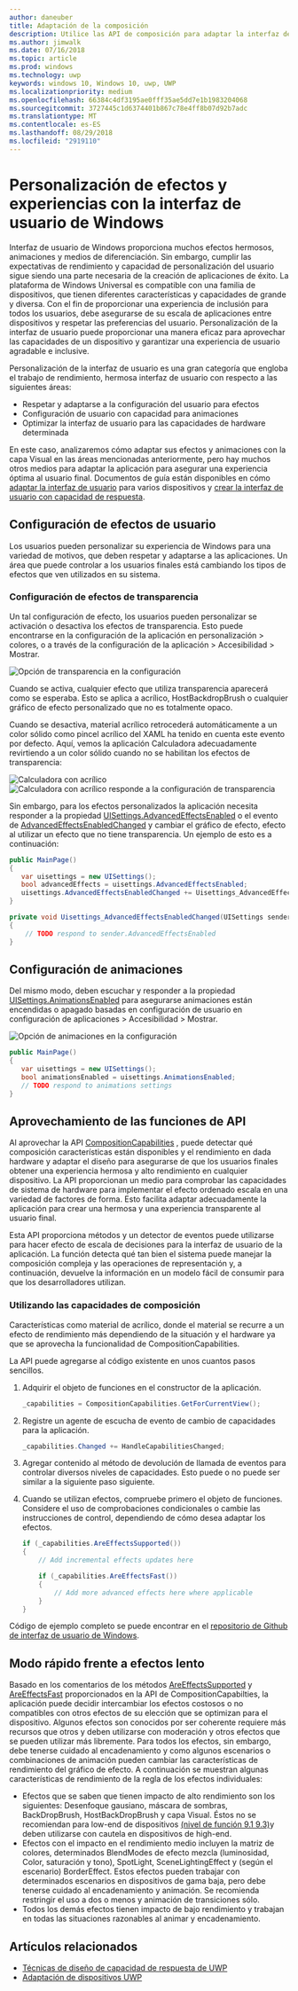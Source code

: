 ```yaml
---
author: daneuber
title: Adaptación de la composición
description: Utilice las API de composición para adaptar la interfaz de usuario, optimizar el rendimiento y adaptarse a la configuración de usuario y las características del dispositivo.
ms.author: jimwalk
ms.date: 07/16/2018
ms.topic: article
ms.prod: windows
ms.technology: uwp
keywords: windows 10, Windows 10, uwp, UWP
ms.localizationpriority: medium
ms.openlocfilehash: 66384c4df3195ae0fff35ae5dd7e1b1983204068
ms.sourcegitcommit: 3727445c1d6374401b867c78e4ff8b07d92b7adc
ms.translationtype: MT
ms.contentlocale: es-ES
ms.lasthandoff: 08/29/2018
ms.locfileid: "2919110"
---
```

# <a name="tailoring-effects--experiences-using-windows-ui"></a>Personalización de efectos y experiencias con la interfaz de usuario de Windows

Interfaz de usuario de Windows proporciona muchos efectos hermosos, animaciones y medios de diferenciación. Sin embargo, cumplir las expectativas de rendimiento y capacidad de personalización del usuario sigue siendo una parte necesaria de la creación de aplicaciones de éxito. La plataforma de Windows Universal es compatible con una familia de dispositivos, que tienen diferentes características y capacidades de grande y diversa. Con el fin de proporcionar una experiencia de inclusión para todos los usuarios, debe asegurarse de su escala de aplicaciones entre dispositivos y respetar las preferencias del usuario. Personalización de la interfaz de usuario puede proporcionar una manera eficaz para aprovechar las capacidades de un dispositivo y garantizar una experiencia de usuario agradable e inclusive.

Personalización de la interfaz de usuario es una gran categoría que engloba el trabajo de rendimiento, hermosa interfaz de usuario con respecto a las siguientes áreas:

- Respetar y adaptarse a la configuración del usuario para efectos
- Configuración de usuario con capacidad para animaciones
- Optimizar la interfaz de usuario para las capacidades de hardware determinada

En este caso, analizaremos cómo adaptar sus efectos y animaciones con la capa Visual en las áreas mencionadas anteriormente, pero hay muchos otros medios para adaptar la aplicación para asegurar una experiencia óptima al usuario final. Documentos de guía están disponibles en cómo [adaptar la interfaz de usuario](/design/layout/screen-sizes-and-breakpoints-for-responsive-design.md) para varios dispositivos y [crear la interfaz de usuario con capacidad de respuesta](/design/layout/responsive-design.md).

## <a name="user-effects-settings"></a>Configuración de efectos de usuario

Los usuarios pueden personalizar su experiencia de Windows para una variedad de motivos, que deben respetar y adaptarse a las aplicaciones. Un área que puede controlar a los usuarios finales está cambiando los tipos de efectos que ven utilizados en su sistema.

### <a name="transparency-effects-settings"></a>Configuración de efectos de transparencia

Un tal configuración de efecto, los usuarios pueden personalizar se activación o desactiva los efectos de transparencia. Esto puede encontrarse en la configuración de la aplicación en personalización > colores, o a través de la configuración de la aplicación > Accesibilidad > Mostrar.

![Opción de transparencia en la configuración](images/tailoring-transparency-setting.png)

Cuando se activa, cualquier efecto que utiliza transparencia aparecerá como se esperaba. Esto se aplica a acrílico, HostBackdropBrush o cualquier gráfico de efecto personalizado que no es totalmente opaco.

Cuando se desactiva, material acrílico retrocederá automáticamente a un color sólido como pincel acrílico del XAML ha tenido en cuenta este evento por defecto. Aquí, vemos la aplicación Calculadora adecuadamente revirtiendo a un color sólido cuando no se habilitan los efectos de transparencia:

![Calculadora con acrílico](images/tailoring-acrylic.png)
![Calculadora con acrílico responde a la configuración de transparencia](images/tailoring-acrylic-fallback.png)

Sin embargo, para los efectos personalizados la aplicación necesita responder a la propiedad [UISettings.AdvancedEffectsEnabled](https://docs.microsoft.com/uwp/api/windows.ui.viewmanagement.uisettings.advancedeffectsenabledchanged) o el evento de [AdvancedEffectsEnabledChanged](https://docs.microsoft.com/uwp/api/windows.ui.viewmanagement.uisettings.advancedeffectsenabledchanged) y cambiar el gráfico de efecto, efecto al utilizar un efecto que no tiene transparencia. Un ejemplo de esto es a continuación:

```cs
public MainPage()
{
   var uisettings = new UISettings();
   bool advancedEffects = uisettings.AdvancedEffectsEnabled;
   uisettings.AdvancedEffectsEnabledChanged += Uisettings_AdvancedEffectsEnabledChanged;
}

private void Uisettings_AdvancedEffectsEnabledChanged(UISettings sender, object args)
{
    // TODO respond to sender.AdvancedEffectsEnabled
}
```

## <a name="animations-settings"></a>Configuración de animaciones

Del mismo modo, deben escuchar y responder a la propiedad [UISettings.AnimationsEnabled](https://docs.microsoft.com/uwp/api/windows.ui.viewmanagement.uisettings.animationsenabled) para asegurarse animaciones están encendidas o apagado basadas en configuración de usuario en configuración de aplicaciones > Accesibilidad > Mostrar.

![Opción de animaciones en la configuración](images/tailoring-animations-setting.png)

```cs
public MainPage()
{
   var uisettings = new UISettings();
   bool animationsEnabled = uisettings.AnimationsEnabled;
   // TODO respond to animations settings
}

```

## <a name="leveraging-the-capabilities-api"></a>Aprovechamiento de las funciones de API

Al aprovechar la API [CompositionCapabilities](/uwp/api/windows.ui.composition.compositioncapabilities) , puede detectar qué composición características están disponibles y el rendimiento en dada hardware y adaptar el diseño para asegurarse de que los usuarios finales obtener una experiencia hermosa y alto rendimiento en cualquier dispositivo. La API proporcionan un medio para comprobar las capacidades de sistema de hardware para implementar el efecto ordenado escala en una variedad de factores de forma. Esto facilita adaptar adecuadamente la aplicación para crear una hermosa y una experiencia transparente al usuario final.

Esta API proporciona métodos y un detector de eventos puede utilizarse para hacer efecto de escala de decisiones para la interfaz de usuario de la aplicación. La función detecta qué tan bien el sistema puede manejar la composición compleja y las operaciones de representación y, a continuación, devuelve la información en un modelo fácil de consumir para que los desarrolladores utilizan.

### <a name="using-composition-capabilities"></a>Utilizando las capacidades de composición

Características como material de acrílico, donde el material se recurre a un efecto de rendimiento más dependiendo de la situación y el hardware ya que se aprovecha la funcionalidad de CompositionCapabilities.

La API puede agregarse al código existente en unos cuantos pasos sencillos.

1. Adquirir el objeto de funciones en el constructor de la aplicación.

    ```cs
    _capabilities = CompositionCapabilities.GetForCurrentView();
    ```

1. Registre un agente de escucha de evento de cambio de capacidades para la aplicación.

    ```cs
    _capabilities.Changed += HandleCapabilitiesChanged;
    ```

1. Agregar contenido al método de devolución de llamada de eventos para controlar diversos niveles de capacidades. Esto puede o no puede ser similar a la siguiente paso siguiente.
1. Cuando se utilizan efectos, compruebe primero el objeto de funciones. Considere el uso de comprobaciones condicionales o cambie las instrucciones de control, dependiendo de cómo desea adaptar los efectos.

    ```cs
    if (_capabilities.AreEffectsSupported())
    {
        // Add incremental effects updates here

        if (_capabilities.AreEffectsFast())
        {
            // Add more advanced effects here where applicable
        }
    }
    ```

Código de ejemplo completo se puede encontrar en el [repositorio de Github de interfaz de usuario de Windows](https://github.com/Microsoft/WindowsUIDevLabs/tree/master/SampleGallery/Samples/SDK%2015063/CompCapabilities).

## <a name="fast-vs-slow-effects"></a>Modo rápido frente a efectos lento

Basado en los comentarios de los métodos [AreEffectsSupported](/uwp/api/windows.ui.composition.compositioncapabilities.areeffectssupported) y [AreEffectsFast](/uwp/api/windows.ui.composition.compositioncapabilities.areeffectsfast) proporcionados en la API de CompositionCapabilties, la aplicación puede decidir intercambiar los efectos costosos o no compatibles con otros efectos de su elección que se optimizan para el dispositivo. Algunos efectos son conocidos por ser coherente requiere más recursos que otros y deben utilizarse con moderación y otros efectos que se pueden utilizar más libremente. Para todos los efectos, sin embargo, debe tenerse cuidado al encadenamiento y como algunos escenarios o combinaciones de animación pueden cambiar las características de rendimiento del gráfico de efecto. A continuación se muestran algunas características de rendimiento de la regla de los efectos individuales:

- Efectos que se saben que tienen impacto de alto rendimiento son los siguientes: Desenfoque gausiano, máscara de sombras, BackDropBrush, HostBackDropBrush y capa Visual. Éstos no se recomiendan para low-end de dispositivos [(nivel de función 9.1 9.3)](https://msdn.microsoft.com/library/windows/desktop/ff476876(v=vs.85).aspx)y deben utilizarse con cautela en dispositivos de high-end.
- Efectos con el impacto en el rendimiento medio incluyen la matriz de colores, determinados BlendModes de efecto mezcla (luminosidad, Color, saturación y tono), SpotLight, SceneLightingEffect y (según el escenario) BorderEffect. Estos efectos pueden trabajar con determinados escenarios en dispositivos de gama baja, pero debe tenerse cuidado al encadenamiento y animación. Se recomienda restringir el uso a dos o menos y animación de transiciones sólo.
- Todos los demás efectos tienen impacto de bajo rendimiento y trabajan en todas las situaciones razonables al animar y encadenamiento.

## <a name="related-articles"></a>Artículos relacionados

- [Técnicas de diseño de capacidad de respuesta de UWP](https://docs.microsoft.com/windows/uwp/design/layout/responsive-design)
- [Adaptación de dispositivos UWP](https://docs.microsoft.com/windows/uwp/design/layout/screen-sizes-and-breakpoints-for-responsive-design)
